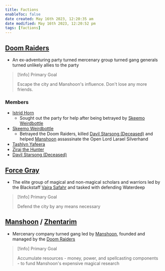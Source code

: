 ```yaml
---
title: Factions
enableToc: false
date created: May 16th 2023, 12:20:35 am
date modified: May 16th 2023, 12:20:52 pm
tags: [factions]
---
```

## [Doom Raiders](Doom%20Raiders.md)
- An ex-adventuring party turned mercenary group turned gang generals turned unlikely allies to the party
> [!info] Primary Goal
>
> Escape the city and Manshoon's influence. Don't lose any more friends.
### Members
- [Istrid Horn](Istrid%20Horn.md)
	- Sought out the party for help after being betrayed by [Skeemo Weirdbottle](Skeemo%20Weirdbottle.md)
- [Skeemo Weirdbottle](Skeemo%20Weirdbottle.md)
	- Betrayed the Doom Raiders, killed [Davil Starsong (Deceased)](Davil%20Starsong%20(Deceased).md) and helped [Manshoon](Manshoon.md) assassinate the Open Lord Larael Silverhand
- [Tashlyn Yafeera](Tashlyn%20Yafeera.md)
- [Ziraj the Hunter](Ziraj%20the%20Hunter.md)
- [Davil Starsong (Deceased)](Davil%20Starsong%20(Deceased).md)

## [Force Gray](Force%20Gray.md)
- The elite group of magical and non-magical scholars and warriors led by the Blackstaff [Vajra Safahr](Vajra%20Safahr.md) and tasked with defending Waterdeep
> [!info] Primary Goal
>
> Defend the city by any means necessary

## [Manshoon](Manshoon.md) / [Zhentarim](Zhentarim.md)
- Mercenary company turned gang led by [Manshoon](Manshoon.md), founded and managed by the [Doom Raiders](Doom%20Raiders.md)
> [!info] Primary Goal
>
> Accumulate resources - money, power, and spellcasting components - to fund Manshoon's expensive magical research
